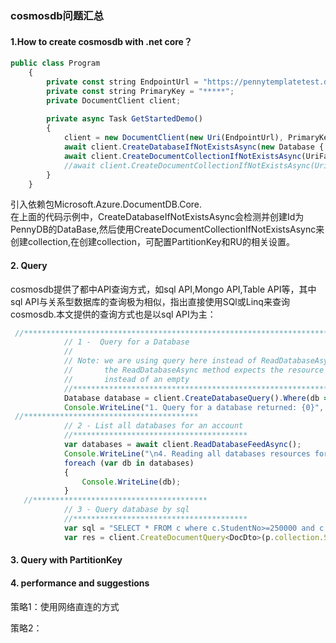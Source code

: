 ### cosmosdb问题汇总

#### 1.How to create cosmosdb with .net core？
```javascript
public class Program
    {
        private const string EndpointUrl = "https://pennytemplatetest.documents.azure.cn:443/";
        private const string PrimaryKey = "*****";
        private DocumentClient client;
        
        private async Task GetStartedDemo()
        {
            client = new DocumentClient(new Uri(EndpointUrl), PrimaryKey);
            await client.CreateDatabaseIfNotExistsAsync(new Database { Id = "PennyDB" });
            await client.CreateDocumentCollectionIfNotExistsAsync(UriFactory.CreateDatabaseUri("PennyDB"), new DocumentCollection { Id = "MyCollection4", PartitionKey = new PartitionKeyDefinition { Paths = new Collection<string> { "/country" } } }, new RequestOptions { OfferThroughput = 1000 });
            //await client.CreateDocumentCollectionIfNotExistsAsync(UriFactory.CreateDatabaseUri("PennyDB"), new DocumentCollection { Id = "PennyCollection4" },  new RequestOptions { PartitionKey = new PartitionKeyDefinition { Paths = new Collection<string> { "/country" } }, OfferThroughput = 1000 });
        }      
    }
```
引入依赖包Microsoft.Azure.DocumentDB.Core.<br/>
在上面的代码示例中，CreateDatabaseIfNotExistsAsync会检测并创建Id为PennyDB的DataBase,然后使用CreateDocumentCollectionIfNotExistsAsync来创建collection,在创建collection，可配置PartitionKey和RU的相关设置。<br/>

#### 2. Query
cosmosdb提供了都中API查询方式，如sql API,Mongo API,Table API等，其中sql API与关系型数据库的查询极为相似，指出直接使用SQl或Linq来查询cosmosdb.本文提供的查询方式也是以sql API为主：
```javascript
 //********************************************************************************************************
            // 1 -  Query for a Database
            //
            // Note: we are using query here instead of ReadDatabaseAsync because we're checking if something exists
            //       the ReadDatabaseAsync method expects the resource to be there, if its not we will get an error
            //       instead of an empty 
            //********************************************************************************************************
            Database database = client.CreateDatabaseQuery().Where(db => db.Id == databaseId).AsEnumerable().FirstOrDefault();
            Console.WriteLine("1. Query for a database returned: {0}", database==null?"no results":database.Id);
 //***************************************
            // 2 - List all databases for an account
            //***************************************
            var databases = await client.ReadDatabaseFeedAsync();
            Console.WriteLine("\n4. Reading all databases resources for an account");
            foreach (var db in databases)
            {
                Console.WriteLine(db);    
            }
   //***************************************
            // 3 - Query database by sql
            //***************************************
            var sql = "SELECT * FROM c where c.StudentNo>=250000 and c.StudentNo <= 250020";
            var res = client.CreateDocumentQuery<DocDto>(p.collection.SelfLink, sql).ToList();
```

#### 3. Query with PartitionKey


#### 4. performance and suggestions
策略1：使用网络直连的方式

策略2：
